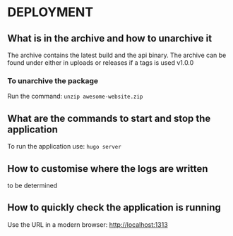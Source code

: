 # DEPLOYMENT

## What is in the archive and how to unarchive it

The archive contains the latest build and the api binary. The archive can be
found under either in uploads or releases if a tags is used v1.0.0

### To unarchive the package

Run the command:
`unzip awesome-website.zip`

## What are the commands to start and stop the application

To run the application use:
`hugo server`

## How to customise where the logs are written

to be determined

## How to quickly check the application is running

Use the URL in a modern browser: [http://localhost:1313](http://localhost:1313)
